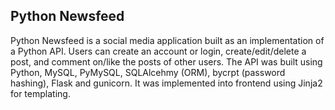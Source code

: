 ## Python Newsfeed

Python Newsfeed is a social media application built as an implementation of a Python API.  Users can create an account or login, create/edit/delete a post, and comment
on/like the posts of other users.  The API was built using Python, MySQL, PyMySQL, SQLAlcehmy (ORM), bycrpt (password hashing), Flask and gunicorn.  It was implemented
into frontend using Jinja2 for templating.
